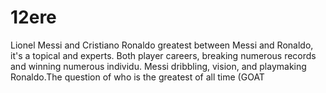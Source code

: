 # 12ere
Lionel Messi and Cristiano Ronaldo  greatest between Messi and Ronaldo, it's a topical  and experts. Both player careers, breaking numerous records and winning numerous individu. Messi dribbling, vision, and playmaking Ronaldo.The question of who is the greatest of all time (GOAT 
